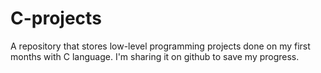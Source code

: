 # C-projects
A repository that stores low-level programming projects done on my first months with C language.
I'm sharing it on github to save my progress.
